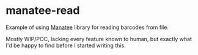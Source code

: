 # manatee-read
Example of using [Manatee](http://manateeworks.com/) library for reading barcodes from file.

Mostly WIP/POC, lacking every feature known to human, but exactly what I'd be happy to find before I started writing this.
